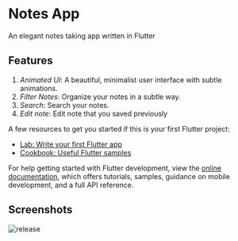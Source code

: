 # Notes App

An elegant notes taking app written in Flutter

## Features
1. *Animated UI*: A beautiful, minimalist user interface with subtle animations.
2. *Filter Notes*: Organize your notes in a subtle way. 
3. *Search*: Search your notes.
4. *Edit note*: Edit note that you saved previously

A few resources to get you started if this is your first Flutter project:

- [Lab: Write your first Flutter app](https://docs.flutter.dev/get-started/codelab)
- [Cookbook: Useful Flutter samples](https://docs.flutter.dev/cookbook)

For help getting started with Flutter development, view the
[online documentation](https://docs.flutter.dev/), which offers tutorials,
samples, guidance on mobile development, and a full API reference.
## Screenshots
![release](https://github.com/user-attachments/assets/e9bee457-c4f6-4b2e-a62d-f5aa3cd8c9d9)


